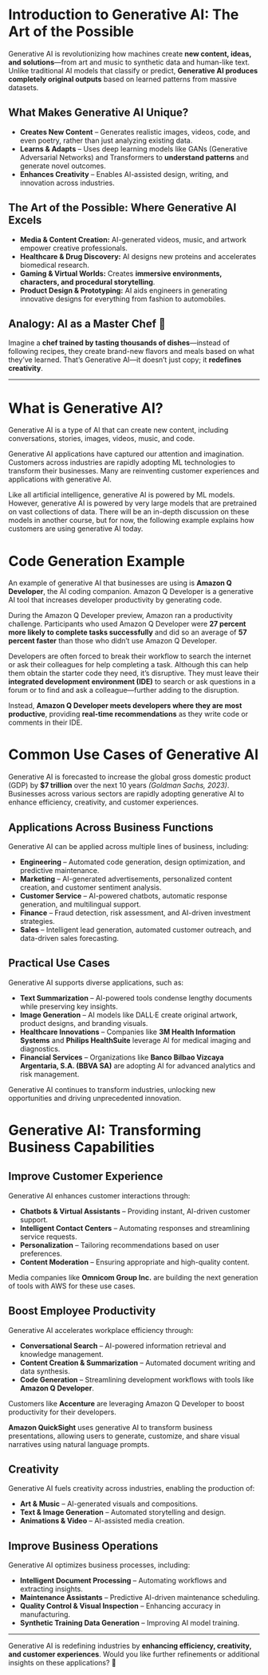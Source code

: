 # Introduction to Generative AI: The Art of the Possible

Generative AI is revolutionizing how machines create **new content, ideas, and solutions**—from art and music to synthetic data and human-like text. Unlike traditional AI models that classify or predict, **Generative AI produces completely original outputs** based on learned patterns from massive datasets.

## What Makes Generative AI Unique?
- **Creates New Content** – Generates realistic images, videos, code, and even poetry, rather than just analyzing existing data.
- **Learns & Adapts** – Uses deep learning models like GANs (Generative Adversarial Networks) and Transformers to **understand patterns** and generate novel outcomes.
- **Enhances Creativity** – Enables AI-assisted design, writing, and innovation across industries.

## The Art of the Possible: Where Generative AI Excels
- **Media & Content Creation:** AI-generated videos, music, and artwork empower creative professionals.
- **Healthcare & Drug Discovery:** AI designs new proteins and accelerates biomedical research.
- **Gaming & Virtual Worlds:** Creates **immersive environments, characters, and procedural storytelling**.
- **Product Design & Prototyping:** AI aids engineers in generating innovative designs for everything from fashion to automobiles.

## Analogy: AI as a Master Chef 🎨
Imagine a **chef trained by tasting thousands of dishes**—instead of following recipes, they create brand-new flavors and meals based on what they’ve learned. That’s Generative AI—it doesn’t just copy; it **redefines creativity**.

---

# What is Generative AI?

Generative AI is a type of AI that can create new content, including conversations, stories, images, videos, music, and code.

Generative AI applications have captured our attention and imagination. Customers across industries are rapidly adopting ML technologies to transform their businesses. Many are reinventing customer experiences and applications with generative AI.

Like all artificial intelligence, generative AI is powered by ML models. However, generative AI is powered by very large models that are pretrained on vast collections of data. There will be an in-depth discussion on these models in another course, but for now, the following example explains how customers are using generative AI today.

# Code Generation Example

An example of generative AI that businesses are using is **Amazon Q Developer**, the AI coding companion. Amazon Q Developer is a generative AI tool that increases developer productivity by generating code.

During the Amazon Q Developer preview, Amazon ran a productivity challenge. Participants who used Amazon Q Developer were **27 percent more likely to complete tasks successfully** and did so an average of **57 percent faster** than those who didn’t use Amazon Q Developer.

Developers are often forced to break their workflow to search the internet or ask their colleagues for help completing a task. Although this can help them obtain the starter code they need, it’s disruptive. They must leave their **integrated development environment (IDE)** to search or ask questions in a forum or to find and ask a colleague—further adding to the disruption. 

Instead, **Amazon Q Developer meets developers where they are most productive**, providing **real-time recommendations** as they write code or comments in their IDE.


# Common Use Cases of Generative AI

Generative AI is forecasted to increase the global gross domestic product (GDP) by **$7 trillion** over the next 10 years *(Goldman Sachs, 2023)*. Businesses across various sectors are rapidly adopting generative AI to enhance efficiency, creativity, and customer experiences.

## Applications Across Business Functions
Generative AI can be applied across multiple lines of business, including:
- **Engineering** – Automated code generation, design optimization, and predictive maintenance.
- **Marketing** – AI-generated advertisements, personalized content creation, and customer sentiment analysis.
- **Customer Service** – AI-powered chatbots, automatic response generation, and multilingual support.
- **Finance** – Fraud detection, risk assessment, and AI-driven investment strategies.
- **Sales** – Intelligent lead generation, automated customer outreach, and data-driven sales forecasting.

## Practical Use Cases
Generative AI supports diverse applications, such as:
- **Text Summarization** – AI-powered tools condense lengthy documents while preserving key insights.
- **Image Generation** – AI models like DALL·E create original artwork, product designs, and branding visuals.
- **Healthcare Innovations** – Companies like **3M Health Information Systems** and **Philips HealthSuite** leverage AI for medical imaging and diagnostics.
- **Financial Services** – Organizations like **Banco Bilbao Vizcaya Argentaria, S.A. (BBVA SA)** are adopting AI for advanced analytics and risk management.

Generative AI continues to transform industries, unlocking new opportunities and driving unprecedented innovation.

# Generative AI: Transforming Business Capabilities

## Improve Customer Experience
Generative AI enhances customer interactions through:
- **Chatbots & Virtual Assistants** – Providing instant, AI-driven customer support.
- **Intelligent Contact Centers** – Automating responses and streamlining service requests.
- **Personalization** – Tailoring recommendations based on user preferences.
- **Content Moderation** – Ensuring appropriate and high-quality content.

Media companies like **Omnicom Group Inc.** are building the next generation of tools with AWS for these use cases.

## Boost Employee Productivity
Generative AI accelerates workplace efficiency through:
- **Conversational Search** – AI-powered information retrieval and knowledge management.
- **Content Creation & Summarization** – Automated document writing and data synthesis.
- **Code Generation** – Streamlining development workflows with tools like **Amazon Q Developer**.

Customers like **Accenture** are leveraging Amazon Q Developer to boost productivity for their developers.

**Amazon QuickSight** uses generative AI to transform business presentations, allowing users to generate, customize, and share visual narratives using natural language prompts.

## Creativity
Generative AI fuels creativity across industries, enabling the production of:
- **Art & Music** – AI-generated visuals and compositions.
- **Text & Image Generation** – Automated storytelling and design.
- **Animations & Video** – AI-assisted media creation.

## Improve Business Operations
Generative AI optimizes business processes, including:
- **Intelligent Document Processing** – Automating workflows and extracting insights.
- **Maintenance Assistants** – Predictive AI-driven maintenance scheduling.
- **Quality Control & Visual Inspection** – Enhancing accuracy in manufacturing.
- **Synthetic Training Data Generation** – Improving AI model training.

---

Generative AI is redefining industries by **enhancing efficiency, creativity, and customer experiences**. Would you like further refinements or additional insights on these applications? 🚀




